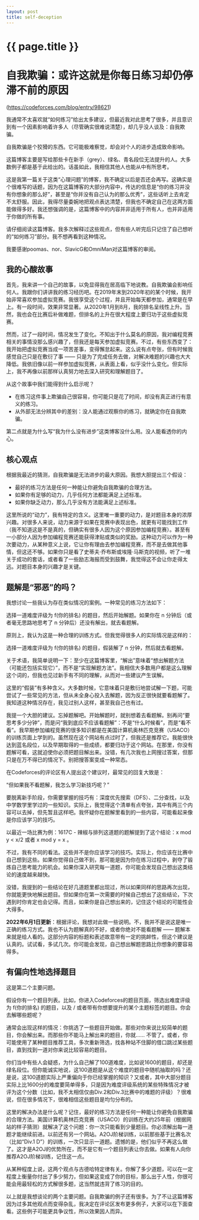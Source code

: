 ```yaml
---
layout: post
title: self-deception
---
```


{{ page.title }}
================

# 自我欺骗：或许这就是你每日练习却仍停滞不前的原因
(https://codeforces.com/blog/entry/98621)

我通常不太喜欢就“如何练习”给出太多建议，但最近我对此思考了很多，并且意识到有一个因素影响着许多人（尽管确实很难说清楚），却几乎没人谈及：自我欺骗。

自我欺骗是个狡猾的东西。它可能极难察觉，却会对个人的进步造成致命影响。

这篇博客主要是写给那些卡在新手（grey）、绿名、青名段位无法提升的人。大多数例子都是基于此给出的。话虽如此，我相信其他人也能从中有所思考。

这是我第一篇关于这类“心理问题”的博客，我不确定以后是否还会再写。这确实是个很难写的话题，因为在这篇博客的大部分内容中，传达的信息是“你的练习并没有你想象的那么好”，甚至是“你并没有自己认为的那么优秀”，这些话听上去肯定不太舒服。因此，我得尽量委婉地把观点表达清楚，但我也不确定自己在这两方面能做得多好。我还想强调的是，这篇博客中的内容并非适用于所有人，也并非适用于你做的所有事。

请仔细阅读这篇博客。我多次解释过这些观点，但有些人听完后只记住了自己想听的“如何练习”部分。我不想再看到这种情况。

我要感谢poomas、nor、SlavicG和OmniMan对这篇博客的审阅。

## 我的心酸故事
首先，我来讲一个自己的故事，以免显得我在居高临下地说教。自我欺骗会影响任何人。我跟你们讲讲我的练习经历吧。在2019年末到2020年初的某个时候，我开始非常喜欢参加虚拟竞赛。我很享受这个过程，并且开始每天都参加，通常是在早上。有一段时间，效果非常显著。从2020年1月到8月，我的排名呈线性上升。当然，我也会在比赛后补做难题，但排名的上升在很大程度上要归功于这些虚拟竞赛。

然而，过了一段时间，情况发生了变化。不知出于什么莫名的原因，我对编程竞赛相关的事情没那么感兴趣了，但我还是每天参加虚拟竞赛。不过，有些东西变了：我开始把虚拟竞赛当成一项苦差事，变得懈怠起来。这么说有点夸张，但有时候我感觉自己只是在敷衍了事 —— 只是为了完成任务去做，对解决难题的兴趣也大大降低。我依旧像以前一样参加虚拟竞赛，从表面上看，似乎没什么变化。但实际上，我不再像以前那样认真努力地去深入研究和理解题目了。

从这个故事中我们能得到什么启示呢？
 - 在练习这件事上欺骗自己很容易，你可能只是花了时间，却没有真正进行有意义的练习。
 - 从外部无法分辨其中的差别：没人能通过观察你的练习，就确定你在自我欺骗。

第二点就是为什么写“我为什么没有进步”这类博客没什么用。没人能看透你的内心。

## 核心观点
根据我最近的猜测，自我欺骗是无法进步的最大原因。我想大胆提出三个假设：
 - 最好的练习方法是任何一种能让你避免自我欺骗的合理方法。
 - 如果你有足够的动力，几乎任何方法都能满足上述标准。
 - 如果你缺乏动力，那么几乎没有方法能满足上述标准。

这里所说的“动力”，我有特定的含义。这里唯一重要的动力，是对题目本身的浓厚兴趣。对很多人来说，动力来源于如果在竞赛中表现出色，就更有可能找到工作（我不知道这是不是真的，但确实有很多人因为这个原因参加编程竞赛）。甚至有一小部分人因为参加编程竞赛还能获得津贴或类似的奖励。这种动力可以作为一种次要动力，从某种意义上说，它让你有理由去参加编程竞赛，而不是去做其他事情，但这还不够。如果你只是看了史蒂夫·乔布斯或埃隆·马斯克的视频，听了一堆关于成功的套话，或者看了一些励志海报而受到鼓舞，我觉得这不会让你走得太远。对题目本身的兴趣才是关键。

## 题解是“邪恶”的吗？
我想讨论一些我认为存在类似情况的案例。一种常见的练习方法如下：

选择一道难度评级为 f(你的排名) 的题目，然后开始解题。如果你在 n 分钟后（或者毫无思路地思考了 n 分钟后）还没有解出，就去看题解。

原则上，我认为这是一种合理的训练方式。但我觉得很多人的实际情况是这样的：

选择一道难度评级为 f(你的排名) 的题目，假装解了 n 分钟，然后就去看题解。

关于术语，我简单说明一下：至少在这篇博客里，“解出”意味着“想出解题方法（可能还包括实现它）”，而不是“实现解题方法”。我相信大多数用户都是这么理解这个词的，但我也见过新手有不同的理解，从而对一些建议产生误解。

这里的“假装”有多种含义。大多数时候，它意味着只是敷衍地尝试解一下题，可能尝试了一些常见的方法，但从未全身心投入去解题，因为反正很快就要看题解了。我知道这种情况存在，我见过别人这样，甚至我自己也有过。

我提一个大胆的建议。忘掉题解吧。开始解题时，就别想着去看题解。别再问“要思考多少分钟”，而是问“我到底应不应该看题解”：不是“什么时候看”，而是“看不看”。我早期参加编程竞赛的很多知识都是在美国计算机奥林匹克竞赛（USACO）的训练页面上学到的。虽然现在这个网站有点过时了，但我还是推荐它。我能很快达到蓝名段位，以及早期取得的一些成绩，都要归功于这个网站。在那里，你没有题解可看，这就迫使你必须把题目解出来。没错，有几次我也上网搜过答案，但那只是在万不得已的情况下。别把搜答案变成一种常态。

在Codeforces的评论区有人提出这个建议时，最常见的回复大致是：

“但如果我不看题解，我怎么学习新技巧呢？”

要脱离新手阶段，你需要掌握的技巧有：深度优先搜索（DFS）、二分查找，以及中学数学里学过的一些知识。实际上，我觉得这个清单有点夸张，其中有两三个内容可以去掉，但先暂且这样吧。我怀疑你在题解里看到的一些内容，可能看起来像是你应该学习的技巧。

以最近一场比赛为例：1617C - 辣椒与排列这道题的题解提到了这个结论：x mod y < x/2  或者 x mod y = x 。

不过，我有不同的看法。这些并不是你应该学习的技巧。实际上，你应该在比赛中自己想到这些。如果你觉得自己做不到，那可能是因为你在练习过程中，剥夺了锻炼自己思考能力的机会。如果你深入研究每一道题，你可能会发现自己想出这类结论的速度越来越快。

没错，我提到的一些结论在好几道题里都出现过，所以如果同样的思路再次出现，你就能更快地解出题目。但如果你在第一次需要的时候自己想出了这些结论，下次遇到时你肯定也会记得。而且，如果你是自己想出来的，记住这个结论的可能性会大得多。

**2022年6月1日更新**：根据评论，我想对此做一些说明。不，我并不是说这是唯一正确的练习方式。我也不认为题解真的不好，或者你绝对不能看题解 —— 题解本来就是给人看的。这部分内容的标题和表述故意带有一定的挑衅性，但这个建议是认真的。试试看，多试几次。你可能会发现，自己想出解题思路比你想象的要容易得多。

## 有偏向性地选择题目
这是第二个主要问题。

假设你有一个题目列表。比如，你进入Codeforces的题目页面，筛选出难度评级为 f(你的排名) 的题目，以及 / 或者带有你想要提升的某个主题标签的题目。你会去解哪些题呢？

通常会出现这样的情况：你挑选了一些题目开始做。那些对你来说比较简单的题目，你会解出来。而那些你不能马上解出来的题目，你就…… 不管了。或者，你可能使用了某种题目推荐工具，多次重新筛选，找各种站不住脚的借口跳过某些题目，直到找到一道对你来说比较容易的题目。

你们当中有些人会疑惑，为什么自己解了100道难度，比如说1600的题目，却还是绿名段位。但你能诚实地说，这100道题是从这个难度的题目中随机抽取的吗？还是说，这100道题实际上严重偏向于你已经掌握的知识？又或者，其中大部分题目实际上比1600分的难度要简单得多，只是因为难度评级系统的某些特殊情况才被评为这个分数（比如，我不太相信仅由Div.2和Div.3比赛中的难题的评级）？很难说，但在很多情况下，很难相信这些题目是均匀分布的。

这里的解决办法是什么呢？记住，最好的练习方法是任何一种能让你避免自我欺骗的合理方法。美国计算机奥林匹克竞赛（USACO）的训练在大约25年前（根据网站的样子猜测）就解决了这个问题：你一次只能看到少量题目。你必须解出每一道题才能继续前进。以前还有另一个网站。A2OJ阶梯训练，以前那些基于比赛名次（比如“Div.1 D”）的训练，一次只显示一道题。遗憾的是，他们似乎不再这么做了。这才是A2OJ的优势所在，而不是它有一个题目列表让你去做。如果有人向你推荐A2OJ阶梯训练，记住这一点。

从某种程度上说，这两个观点与古德哈特定律有关。你解了多少道题，可以在一定程度上衡量你付出了多少努力，但如果这变成了你的目标，那么出于人性，你很可能会用最轻松的方式解很多题，这当然就违背了练习的目的。

以上就是我想谈论的两个主要问题。自我欺骗的例子还有很多。为了不让这篇博客因为过多其他观点而变得杂乱，我决定在评论区发布更多例子，大家可以在下面查看。这些例子可能更具争议性，所以效果因人而异。 
